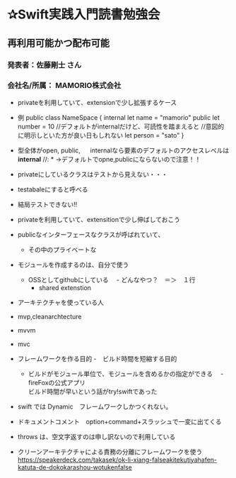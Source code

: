# ✰Swift実践入門読書勉強会
## 再利用可能かつ配布可能

### 発表者：佐藤剛士 さん
### 会社名/所属： MAMORIO株式会社


- privateを利用していて、extensionで少し拡張するケース
- 例
public class NameSpace {
   internal let name = "mamorio"
      public let number = 10
      //デフォルトがinternalだけど、可読性を踏まえると
      //意図的に明示しといた方が良い日もしれない
      let person = "sato"
 }
- 型全体がopen, public, 　
internalなら要素のデフォルトのアクセスレベルは
**internal**
//: * ->デフォルトでopne,publicにならないので注意！！

- privateにしているクラスはテストから見えない・・・
 - testabaleにすると呼べる
  - 結局テストできない!!

- privateを利用していて、extensitionで少し伸ばしておこう

- publicなインターフェースなクラスが呼ばれていて、
  - その中のプライベートな

- モジュールを作成するのは、自分で使う
  - OSSとしてgithubにしている
  　- どんなやつ？　＝＞　１行
    - shared extenstion

- アーキテクチャを使っている人
 - mvp,cleanarchtecture
 - mvvm
 - mvc

- フレームワークを作る目的
 -　ビルド時間を短縮する目的
  - ビルドがモジュール単位で、モジュールを含めるかの指定ができる
　- fireFoxの公式アプリ　   
    ビルド時間が早いという話がtry!swiftであった

- swift では Dynamic　フレームワークしかつくれない。

- ドキュメントコメント　option+command+スラッシュで一変に出てくる
- throws は、空文字返すのは申し訳ないので利用している

- クリーンアーキテクチャによる責務の分離にフレームワークを使う
https://speakerdeck.com/takasek/ok-li-xiang-falseakitekutiyahafen-katuta-de-dokokarashou-wotukenfalse
